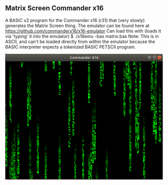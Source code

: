 ## Matrix Screen Commander x16

A BASIC v2 program for the Commander x16 (r31) that (very slowly) generates the Matrix Screen thing.
The emulator can be found here at https://github.com/commanderx16/x16-emulator
Can load this with (loads it via 'typing' it into the emulator)
	$ ./x16emu -bas matrix.bas
Note: This is in ASCII, and can't be loaded directly from within the emulator because the BASIC interpreter expects a tokenized BASIC PETSCII program.

![Screen Shot](MatrixScreen.PNG)
